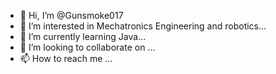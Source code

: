 - 👋 Hi, I’m @Gunsmoke017
- 👀 I’m interested in Mechatronics Engineering and robotics...
- 🌱 I’m currently learning Java...
- 💞️ I’m looking to collaborate on ...
- 📫 How to reach me ...

<!---
Gunsmoke017/Gunsmoke017 is a ✨ special ✨ repository because its `README.md` (this file) appears on your GitHub profile.
You can click the Preview link to take a look at your changes.
--->
